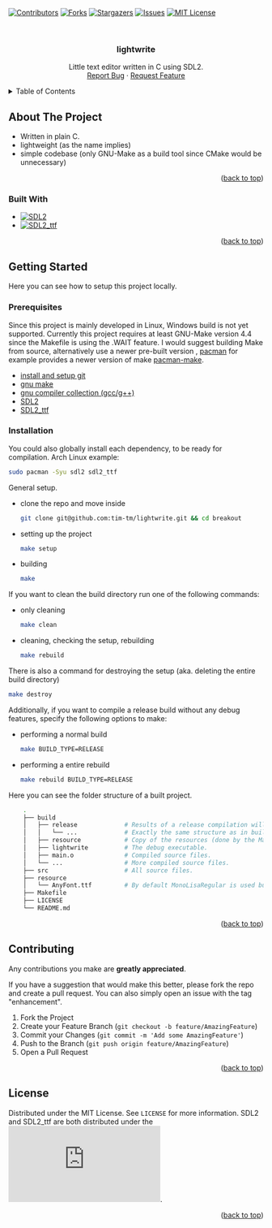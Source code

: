 <a name="readme-top"></a>

[![Contributors][contributors-shield]][contributors-url]
[![Forks][forks-shield]][forks-url]
[![Stargazers][stars-shield]][stars-url]
[![Issues][issues-shield]][issues-url]
[![MIT License][license-shield]][license-url]

<!-- PROJECT LOGO -->
<br />
<div align="center">
  <h3 align="center">lightwrite</h3>

  <p align="center">
    Little text editor written in C using SDL2.
    <br />
    <a href="https://github.com/tim-tm/lightwrite/issues">Report Bug</a>
    ·
    <a href="https://github.com/tim-tm/lightwrite/issues">Request Feature</a>
  </p>
</div>

<!-- TABLE OF CONTENTS -->
<details>
  <summary>Table of Contents</summary>
  <ol>
    <li>
      <a href="#about-the-project">About The Project</a>
      <ul>
        <li><a href="#built-with">Built With</a></li>
      </ul>
    </li>
    <li>
      <a href="#getting-started">Getting Started</a>
      <ul>
        <li><a href="#prerequisites">Prerequisites</a></li>
        <li><a href="#installation">Installation</a></li>
      </ul>
    </li>
    <li><a href="#contributing">Contributing</a></li>
    <li><a href="#license">License</a></li>
  </ol>
</details>

<!-- ABOUT THE PROJECT -->
## About The Project

* Written in plain C.
* lightweight (as the name implies)
* simple codebase (only GNU-Make as a build tool since CMake would be unnecessary)

<p align="right">(<a href="#readme-top">back to top</a>)</p>

### Built With

* [![SDL2][SDL]][SDL-url]
* [![SDL2_ttf][SDL_ttf]][SDL_ttf-url]

<p align="right">(<a href="#readme-top">back to top</a>)</p>

<!-- GETTING STARTED -->
## Getting Started

Here you can see how to setup this project locally.

### Prerequisites

Since this project is mainly developed in Linux, Windows build is not yet supported.
Currently this project requires at least GNU-Make version 4.4 since the Makefile is using the .WAIT feature. I would suggest building Make from source, alternatively use a newer pre-built version , [pacman](https://archlinux.org/pacman/) for example provides a newer version of make [pacman-make](https://archlinux.org/packages/core/x86_64/make/).

* [install and setup git](https://git-scm.com/book/en/v2)
* [gnu make](https://www.gnu.org/software/make/#download)
* [gnu compiler collection (gcc/g++)](https://gcc.gnu.org/)
* [SDL2](https://wiki.libsdl.org/SDL2/Installation)
* [SDL2_ttf](https://github.com/libsdl-org/SDL_ttf/releases)

### Installation

You could also globally install each dependency, to be ready for compilation.
Arch Linux example:
```sh
sudo pacman -Syu sdl2 sdl2_ttf
```

General setup.
* clone the repo and move inside
  ```sh
  git clone git@github.com:tim-tm/lightwrite.git && cd breakout
  ```
* setting up the project
  ```sh
  make setup
  ```
* building
  ```sh
  make
  ```

If you want to clean the build directory run one of the following commands:
* only cleaning
  ```sh
  make clean
  ```
* cleaning, checking the setup, rebuilding
  ```sh
  make rebuild
  ```

There is also a command for destroying the setup (aka. deleting the entire build directory)
```sh
make destroy
```

Additionally, if you want to compile a release build without any debug features, specify the following options to make:
* performing a normal build
  ```sh
  make BUILD_TYPE=RELEASE
  ```
* performing a entire rebuild
  ```sh
  make rebuild BUILD_TYPE=RELEASE
  ```

Here you can see the folder structure of a built project.
```sh
    .
    ├── build
    │   ├── release             # Results of a release compilation will be stored here.
    │   │   └── ...             # Exactly the same structure as in build.
    │   ├── resource            # Copy of the resources (done by the Makefile).
    │   ├── lightwrite          # The debug executable.
    │   ├── main.o              # Compiled source files.
    │   └── ...                 # More compiled source files.
    ├── src                     # All source files.
    ├── resource
    │   └── AnyFont.ttf         # By default MonoLisaRegular is used but you could change that to any ttf font. (font selection inside of the editor coming soon)
    ├── Makefile
    ├── LICENSE
    └── README.md
```

<p align="right">(<a href="#readme-top">back to top</a>)</p>

<!-- CONTRIBUTING -->
## Contributing

Any contributions you make are **greatly appreciated**.

If you have a suggestion that would make this better, please fork the repo and create a pull request. You can also simply open an issue with the tag "enhancement".

1. Fork the Project
2. Create your Feature Branch (`git checkout -b feature/AmazingFeature`)
3. Commit your Changes (`git commit -m 'Add some AmazingFeature'`)
4. Push to the Branch (`git push origin feature/AmazingFeature`)
5. Open a Pull Request

<p align="right">(<a href="#readme-top">back to top</a>)</p>

<!-- LICENSE -->
## License

Distributed under the MIT License. See `LICENSE` for more information.
SDL2 and SDL2_ttf are both distributed under the ![zlib license](https://www.zlib.net/zlib_license.html).

<p align="right">(<a href="#readme-top">back to top</a>)</p>

<!-- MARKDOWN LINKS & IMAGES -->
<!-- https://www.markdownguide.org/basic-syntax/#reference-style-links -->
[contributors-shield]: https://img.shields.io/github/contributors/tim-tm/lightwrite.svg?style=for-the-badge
[contributors-url]: https://github.com/tim-tm/lightwrite/graphs/contributors
[forks-shield]: https://img.shields.io/github/forks/tim-tm/lightwrite.svg?style=for-the-badge
[forks-url]: https://github.com/tim-tm/lightwrite/network/members
[stars-shield]: https://img.shields.io/github/stars/tim-tm/lightwrite.svg?style=for-the-badge
[stars-url]: https://github.com/tim-tm/lightwrite/stargazers
[issues-shield]: https://img.shields.io/github/issues/tim-tm/lightwrite.svg?style=for-the-badge
[issues-url]: https://github.com/tim-tm/lightwrite/issues
[license-shield]: https://img.shields.io/github/license/tim-tm/lightwrite.svg?style=for-the-badge
[license-url]: https://github.com/tim-tm/lightwrite/blob/main/LICENSE
[SDL]: https://img.shields.io/badge/SDL-35495E?style=for-the-badge&logo=&logoColor=4FC08D
[SDL-url]: https://www.libsdl.org/
[SDL_ttf]: https://img.shields.io/badge/SDL_ttf-35495E?style=for-the-badge&logo=&logoColor=4FC08D
[SDL_ttf-url]: https://wiki.libsdl.org/SDL2_ttf/FrontPage
